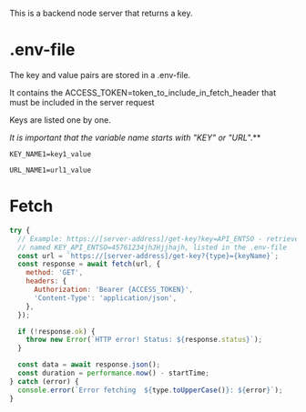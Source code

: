 This is a backend node server that returns a key.

# .env-file

The key and value pairs are stored in a .env-file.

It contains the ACCESS_TOKEN=token_to_include_in_fetch_header that must be included in the server request

Keys are listed one by one.

**It is important that the variable name starts with "KEY*" or "URL*".**

`KEY_NAME1=key1_value`

`URL_NAME1=url1_value`

# Fetch

```javascript
try {
  // Example: https://[server-address]/get-key?key=API_ENTSO - retrieves the ENTSO-key
  // named KEY_API_ENTSO=45761234jhJHjjhajh, listed in the .env-file
  const url = `https://[server-address]/get-key?{type}={keyName}`;
  const response = await fetch(url, {
    method: 'GET',
    headers: {
      Authorization: 'Bearer {ACCESS_TOKEN}',
      'Content-Type': 'application/json',
    },
  });

  if (!response.ok) {
    throw new Error(`HTTP error! Status: ${response.status}`);
  }

  const data = await response.json();
  const duration = performance.now() - startTime;
} catch (error) {
  console.error(`Error fetching  ${type.toUpperCase()}: ${error}`);
}
```
